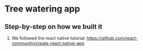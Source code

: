 # Tree watering app

## Step-by-step on how we built it

1. We followed the react native tutorial: https://github.com/react-community/create-react-native-app